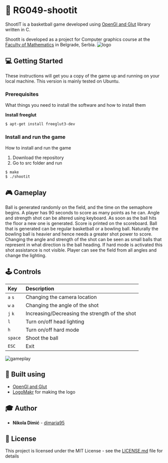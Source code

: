 # :basketball: RG049-shootit
ShootIT is a basketball game developed using [OpenGl and Glut](https://www.opengl.org/resources/libraries/glut/) library written in C.

ShootIt is developed as a project for Computer graphics course at the [Faculty of Mathematics](http://www.matf.bg.ac.rs/eng/) in Belgrade, Serbia.
![logo](https://github.com/MATF-RG17/RG049-shootit/blob/master/screenshots/logo_1.png)

## :computer: Getting Started

These instructions will get you a copy of the game up and running on your local machine. This version is mainly tested on Ubuntu.

### Prerequisites

What things you need to install the software and how to install them

**Install freeglut**

```sh
$ apt-get install freeglut3-dev
```

### Install and run the game

How to install and run the game

1. Download the repository
2. Go to src folder and run
```
$ make
$ ./shootit
```

## :video_game: Gameplay

Ball is generated randomly on the field, and the time on the semaphore begins.
A player has 90 seconds to score as many points as he can.
Angle and strength shot can be altered using keyboard.
As soon as the ball hits the floor a new one is generated. Score is printed on the scoreboard.
Ball that is generated can be regular basketball or a bowling ball. Naturally the bowling ball is heavier and hence needs a greater shot power to score.
Changing the angle and strength of the shot can be seen as small balls that represent in what direction is the ball heading.
If hard mode is activated this shot assistance is not visible.
Player can see the field from all angles and change the lighting.

## :joystick: Controls
| **Key** | **Description** |
| :---  | :--- |
| `a` `s` | Changing the camera location |
| `w` `a` | Changing the angle of the shot |
| `j` `k` | Increasing/Decreasing the strength of the shot |
| `l` | Turn on/off head lighting |
| `h` | Turn on/off hard mode |
| `space` | Shoot the ball |
| `ESC` | Exit |

![gameplay](https://github.com/MATF-RG17/RG049-shootit/blob/master/screenshots/Screen%20Shot%202018-01-15%20at%206.20.43%20PM.png)

## :wrench: Built using
* [OpenGl and Glut](https://www.opengl.org/resources/libraries/glut/)
* [LogoMakr](http://logomakr.com) for making the logo

## :mortar_board: Author

* **Nikola Dimić** -  [dimaria95](https://github.com/dimaria95/)

## :book: License

This project is licensed under the MIT License - see the [LICENSE.md](LICENSE.md) file for details

 
